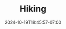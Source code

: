 ---
date: '2024-10-19T18:45:57-07:00'
draft: false
title: 'Hiking'
description: Hiking photography.
---